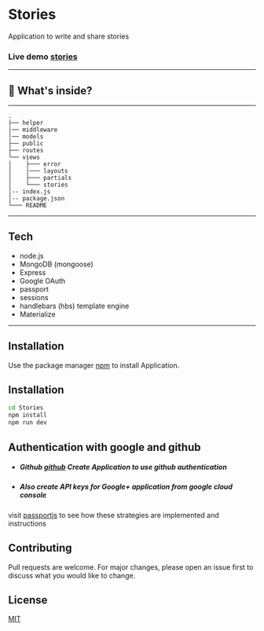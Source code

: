 # Stories

Application to write and share stories 

###  Live demo [stories](https://node-story-app.herokuapp.com/) 
---
## 📂 What's inside?
---
```
.
├── helper
|── middleware
│── models
├── public
├── routes
└── views
│    ├─── error
│    │─── layouts
│    ├─── partials
│    └─── stories
│-- index.js
│-- package.json
└─── README
```
---
## Tech
-  node.js
-  MongoDB (mongoose)
-  Express
-  Google OAuth
-  passport
-  sessions
-  handlebars (hbs) template engine 
-  Materialize 

---

## Installation

Use the package manager [npm](npmjs.com) to install Application.

## Installation 

```bash
cd Stories
npm install 
npm run dev
```

## Authentication with google and github 
- ##### Github [github](https://github.com/settings/installations/new) Create Application to use github authentication
- ##### Also create API keys for Google+ application from google cloud console
visit [passportjs](passportjs.org) to see  how these strategies are implemented and instructions


## Contributing
Pull requests are welcome. For major changes, please open an issue first to discuss what you would like to change.


## License

[MIT](https://choosealicense.com/licenses/mit/)






